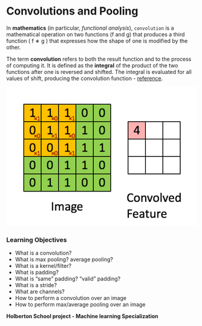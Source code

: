 # Convolutions and Pooling

In **mathematics** (in particular, *functional analysis*), `convolution` is a mathematical operation on two functions (f and g) that produces a third function ( f ∗ g ) that expresses how the shape of one is modified by the other.

The term **convolution** refers to both the result function and to the process of computing it. It is defined as the **integral** of the product of the two functions after one is reversed and shifted. The integral is evaluated for all values of shift, producing the convolution function - [reference](https://en.wikipedia.org/wiki/Convolution).


![This is an image](./img.gif)
### **Learning Objectives**


* What is a convolution?
* What is max pooling? average pooling?
* What is a kernel/filter?
* What is padding?
* What is “same” padding? “valid” padding?
* What is a stride?
* What are channels?
* How to perform a convolution over an image
* How to perform max/average pooling over an image

**Holberton School project - Machine learning Specialization**
